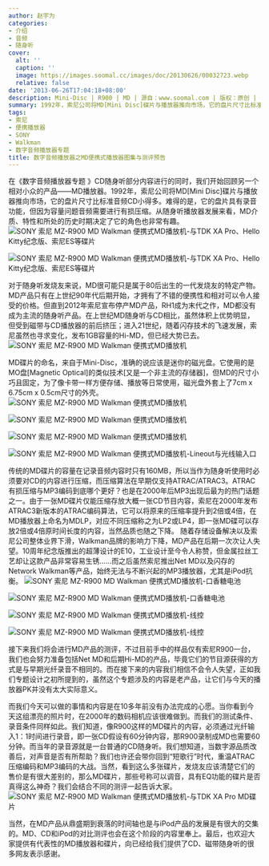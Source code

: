 ```yaml
---
author: 赵宇为
categories:
- 介绍
- 音频
- 随身听
cover:
  alt: ''
  caption: ''
  image: https://images.soomal.cc/images/doc/20130626/00032723.webp
  relative: false
date: '2013-06-26T17:04:18+08:00'
description: Mini-Disc | R900 | MD | 源自：www.soomal.com | 版权：原创 |  平均/总评分：09.63/308
summary: 1992年，索尼公司将MD[Mini Disc]碟片与播放器推向市场，它的盘片尺寸比标准音频CD小得多。难得的是，它的盘片具有录音功能，但因为容量问题音频需要进行有损压缩。从随身听播放器发展来看，MD介质、特性和所处的历史时期决定了它的角色也非常有趣。
tags:
- 索尼
- 便携播放器
- SONY
- Walkman
- 数字音频播放器专题
title: 数字音频播放器之MD便携式播放器图集与测评预告
---
```


在《数字音频播放器专题 》CD随身听部分内容进行的同时，我们开始回顾另一个相对小众的产品――MD播放器。1992年，索尼公司将MD[Mini Disc]碟片与播放器推向市场，它的盘片尺寸比标准音频CD小得多。难得的是，它的盘片具有录音功能，但因为容量问题音频需要进行有损压缩。从随身听播放器发展来看，MD介质、特性和所处的历史时期决定了它的角色也非常有趣。
![SONY 索尼 MZ-R900 MD Walkman 便携式MD播放机-与TDK XA Pro、Hello Kitty纪念版、索尼ES等碟片](https://images.soomal.cc/images/doc/20130626/00032722.webp)




![SONY 索尼 MZ-R900 MD Walkman 便携式MD播放机-与TDK XA Pro、Hello Kitty纪念版、索尼ES等碟片](https://images.soomal.cc/images/doc/20130626/00032723.webp)




对于随身听发烧友来说，MD很可能只是属于80后出生的一代发烧友的特定产物。MD产品只有在上世纪90年代后期开始，才拥有了不错的便携性和相对可以令人接受的价格。但直到2012年索尼宣布停产MD产品，RH1成为末代之作，MD都没有成为主流的随身听产品。在上世纪MD随身听与CD相比，虽然体积上优势明显，但受到磁带与CD播放器的前后挤压；进入21世纪，随着闪存技术的飞速发展，索尼虽然也寻求变化，发布1GB容量的Hi-MD，但已经大势已去。
![SONY 索尼 MZ-R900 MD Walkman 便携式MD播放机](https://images.soomal.cc/images/doc/20130626/00032699.webp)




MD碟片的命名，来自于Mini-Disc，准确的说应该是迷你的磁光盘。它使用的是MO盘[Magnetic Optical]的类似技术[又是一个非主流的存储器]，但MD的尺寸小巧且固定，为了像卡带一样方便存储、播放等日常使用，磁光盘外套上了7cm x 6.75cm x 0.5cm尺寸的外壳。
![SONY 索尼 MZ-R900 MD Walkman 便携式MD播放机](https://images.soomal.cc/images/doc/20130626/00032700.webp)




![SONY 索尼 MZ-R900 MD Walkman 便携式MD播放机](https://images.soomal.cc/images/doc/20130626/00032703.webp)




![SONY 索尼 MZ-R900 MD Walkman 便携式MD播放机](https://images.soomal.cc/images/doc/20130626/00032701_01.webp)




![SONY 索尼 MZ-R900 MD Walkman 便携式MD播放机-Lineout与光线输入口](https://images.soomal.cc/images/doc/20130626/00032702_01.webp)




传统的MD碟片的容量在记录音频内容时只有160MB，所以当作为随身听使用时必须要对CD的内容进行压缩，而压缩算法在早期仅支持ATRAC/ATRAC3。ATRAC有损压缩与MP3编码到底哪个更好？也是在2000年后MP3出现后最为的热门话题之一。由于一张MD碟片仅能压缩存放大概一张CD节目内容，索尼在2000年发布ATRAC3新版本的ATRAC编码算法，它可以将原来的压缩率提升到2倍或4倍，在MD播放器上命名为MDLP，对应不同压缩称之为LP2或LP4，即一张MD碟可以存放2倍或4倍原时间长度的内容，当然品质也随之下降。
随着存储设备解决以及索尼公司整体业界下滑，Walkman品牌的影响力下降，MD产品在后期一次次让人失望。10周年纪念版推出的超薄设计的E10，工业设计至今令人称赞，但金属拉丝工艺却让这款产品非常容易生锈……而之后虽然索尼推出Net MD以及闪存的Network Walkman等产品，始终无法与不断兴起的MP3播放器，尤其是iPod抗衡。
![SONY 索尼 MZ-R900 MD Walkman 便携式MD播放机-口香糖电池](https://images.soomal.cc/images/doc/20130626/00032712_01.webp)




![SONY 索尼 MZ-R900 MD Walkman 便携式MD播放机-口香糖电池](https://images.soomal.cc/images/doc/20130626/00032713_01.webp)




![SONY 索尼 MZ-R900 MD Walkman 便携式MD播放机-线控](https://images.soomal.cc/images/doc/20130626/00032715_01.webp)




![SONY 索尼 MZ-R900 MD Walkman 便携式MD播放机-线控](https://images.soomal.cc/images/doc/20130626/00032717_01.webp)




接下来我们将会进行MD产品的测评，不过目前手中的样品仅有索尼R900一台，我们也会努力准备包括Net MD和后期Hi-MD的产品，毕竟它们的节目源获得的方式是与早期光纤录音不相同的。而在接下来的内容我们相信不会令人失望，正如我们专题设计之初所提到的，虽然这个专题涉及的内容是老产品，让它们与今天的播放器PK并没有太大实际意义。

而我们今天可以做的事情和内容是在10多年前没有办法完成的心愿。当你看到今天这组漂亮的照片时，在2000年的数码相机应该很难做到。而我们的测试条件、录音条件同样如此。我们知道，像R900这样的MD碟片的内容，必须通过光纤输入1：1时间进行录音，即一张CD假设有60分钟内容，那R900录制成MD也需要60分钟。而当年的录音源就是一台普通的CD随身听。我们想知道，当数字源品质改善后，对声音是否有所帮助？我们也许还会带你回到“短歌行”时代，重温ATRAC压缩编码和MP3编码的大战。当然，看到这么多张碟片，发烧友应该清楚它们的售价是有很大差别的，那么MD碟片，那些号称可以调音，具有EQ功能的碟片是否真得这么神奇？我们会结合不同的测评一起告诉大家。
![SONY 索尼 MZ-R900 MD Walkman 便携式MD播放机-与TDK XA Pro MD碟片](https://images.soomal.cc/images/doc/20130626/00032719.webp)




当然，在MD产品从鼎盛期到衰落的时间轴也是与iPod产品的发展是有很大的交集的。MD、CD和iPod的对比测评也会在这个阶段的内容里奉上。最后，也欢迎大家提供有代表性的MD播放器和碟片，向已经给我们提供了CD、磁带随身听的很多网友表示感谢。
